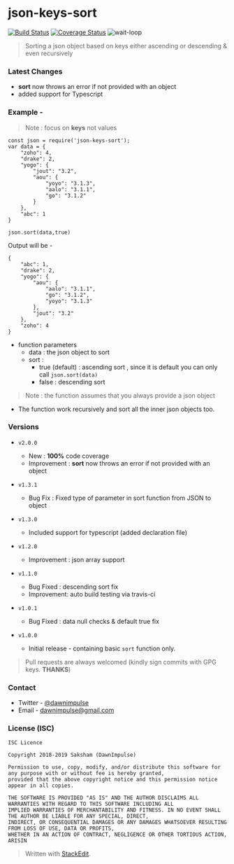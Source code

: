 # json-keys-sort    
[![Build Status](https://travis-ci.org/DawnImpulse/json-keys-sort.svg?branch=master)](https://travis-ci.org/DawnImpulse/json-keys-sort) [![Coverage Status](https://coveralls.io/repos/github/DawnImpulse/json-keys-sort/badge.svg?branch=master)](https://coveralls.io/github/DawnImpulse/json-keys-sort?branch=master) ![wait-loop](https://img.shields.io/npm/dt/json-keys-sort.svg)
 > Sorting a json object based on keys either ascending or descending & even recursively    

### Latest Changes	
- **sort** now throws an error if not provided with an object
- added support for Typescript

### Example -   
> Note : focus on **keys** not values  
  
~~~~    
const json = require('json-keys-sort');    
var data = {    
	"zoho": 4,    
	"drake": 2,    
	"yogo": {    
		"jout": "3.2",    
		"aou": {    
			"yoyo": "3.1.3",    
			"aalo": "3.1.1",    
			"go": "3.1.2"    
		}    
	},    
	"abc": 1    
}    
    
json.sort(data,true)    
~~~~    
   
Output will be -    
~~~~    
{    
	"abc": 1,    
	"drake": 2,    
	"yogo": {                       
		"aou": {    
			"aalo": "3.1.1",    
			"go": "3.1.2",    
			"yoyo": "3.1.3"                                                 
		},    
		"jout": "3.2"    
	},    
	"zoho": 4    
}    
~~~~    
    
+ function parameters    
   - data : the json object to sort  
   - sort :   
      - true (default) : ascending sort , since it is default you can only call `json.sort(data)`  
	 - false : descending sort  
> Note : the function assumes that you always provide a json object  
  
+ The function work recursively and sort all the inner json objects too.  

### Versions
+ `v2.0.0`
	+ New : **100%** code coverage
	+ Improvement : **sort** now throws an error if not provided with an object

+ `v1.3.1`
	+ Bug Fix : Fixed type of parameter in sort function from JSON to object

+ `v1.3.0`
	+ Included support for typescript (added declaration file)
	
+  `v1.2.0`
	+ Improvement : json array support

+  `v1.1.0`
	+ Bug Fixed : descending sort fix
	+ Improvement: auto build testing via travis-ci

+  `v1.0.1`
	+ Bug Fixed : data null checks & default true fix

+  `v1.0.0`
	+ Initial release - containing basic `sort` function only.

> Pull requests are always welcomed (kindly sign commits with GPG keys. **THANKS**)  
    
### Contact  
  
+ Twitter - [@dawnimpulse](https://twitter.com/dawnimpulse)  
+ Email - [dawnimpulse@gmail.com](mailto:dawnimpulse@gmail.com)
  
    
  
### License (ISC)  
~~~~
ISC Licence

Copyright 2018-2019 Saksham (DawnImpulse)

Permission to use, copy, modify, and/or distribute this software for any purpose with or without fee is hereby granted,
provided that the above copyright notice and this permission notice appear in all copies.

THE SOFTWARE IS PROVIDED "AS IS" AND THE AUTHOR DISCLAIMS ALL WARRANTIES WITH REGARD TO THIS SOFTWARE INCLUDING ALL
IMPLIED WARRANTIES OF MERCHANTABILITY AND FITNESS. IN NO EVENT SHALL THE AUTHOR BE LIABLE FOR ANY SPECIAL, DIRECT,
INDIRECT, OR CONSEQUENTIAL DAMAGES OR ANY DAMAGES WHATSOEVER RESULTING FROM LOSS OF USE, DATA OR PROFITS,
WHETHER IN AN ACTION OF CONTRACT, NEGLIGENCE OR OTHER TORTIOUS ACTION, ARISIN
~~~~

> Written with [StackEdit](https://stackedit.io/).